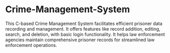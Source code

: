 # Crime-Management-System
This C-based Crime Management System facilitates efficient prisoner data recording and management. It offers features like record addition, editing, search, and deletion, with basic login functionality. It helps law enforcement agencies maintain comprehensive prisoner records for streamlined law enforcement operations.
